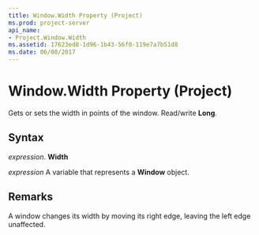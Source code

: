 ```yaml
---
title: Window.Width Property (Project)
ms.prod: project-server
api_name:
- Project.Window.Width
ms.assetid: 17623ed8-1d96-1b43-56f0-119e7a7b51d8
ms.date: 06/08/2017
---
```



# Window.Width Property (Project)

Gets or sets the width in points of the window. Read/write **Long**.


## Syntax

 _expression_. **Width**

 _expression_ A variable that represents a **Window** object.


## Remarks

A window changes its width by moving its right edge, leaving the left edge unaffected. 


